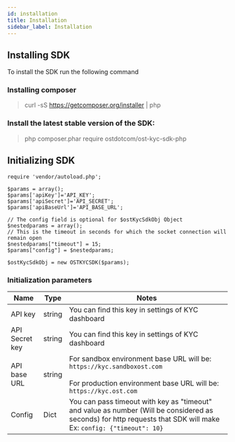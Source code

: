 ```yaml
---
id: installation
title: Installation
sidebar_label: Installation
---
```



## Installing SDK

To install the SDK run the following command <br>

### Installing composer
> curl -sS https://getcomposer.org/installer | php

### Install the latest stable version of the SDK:
> php composer.phar require ostdotcom/ost-kyc-sdk-php


## Initializing SDK

```
require 'vendor/autoload.php';

$params = array();
$params['apiKey']='API_KEY';
$params['apiSecret']='API_SECRET';
$params['apiBaseUrl']='API_BASE_URL';

// The config field is optional for $ostKycSdkObj Object
$nestedparams = array();
// This is the timeout in seconds for which the socket connection will remain open
$nestedparams["timeout"] = 15;
$params["config"] = $nestedparams;

$ostKycSdkObj = new OSTKYCSDK($params);

```

### Initialization parameters

|   Name             |  Type  | Notes   |
|--------------------|--------|---------|
|   API key          |  string      | You can find this key in settings of KYC dashboard        |
|   API Secret key   |  string      | You can find this key in settings of KYC dashboard        |
|   API base URL     |  string      | For sandbox environment base URL will be: `https://kyc.sandboxost.com`     <br><br>   For production environment base URL will be: `https://kyc.ost.com`|
|   Config           |  Dict      |  You can pass timeout with key as "timeout" and value as number (Will be considered as seconds) for http requests that SDK will make Ex: `config: {"timeout": 10}`    |
